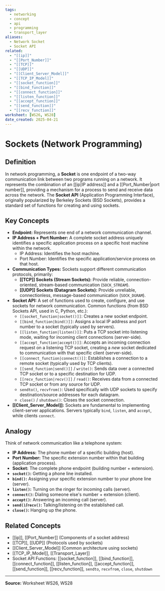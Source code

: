 ```yaml
---
tags:
  - networking
  - concept
  - api
  - programming
  - transport_layer
aliases:
  - Network Socket
  - Socket API
related:
  - "[[ip]]"
  - "[[Port_Number]]"
  - "[[TCP]]"
  - "[[UDP]]"
  - "[[Client_Server_Model]]"
  - "[[TCP_IP_Model]]"
  - "[[socket_function]]"
  - "[[bind_function]]"
  - "[[connect_function]]"
  - "[[listen_function]]"
  - "[[accept_function]]"
  - "[[send_function]]"
  - "[[recv_function]]"
worksheet: [WS26, WS28]
date_created: 2025-04-21
---
```

# Sockets (Network Programming)

## Definition

In network programming, a **Socket** is one endpoint of a two-way communication link between two programs running on a network. It represents the combination of an [[ip|IP address]] and a [[Port_Number|port number]], providing a mechanism for a process to send and receive data across the network. The **Socket API** (Application Programming Interface), originally popularized by Berkeley Sockets (BSD Sockets), provides a standard set of functions for creating and using sockets.

## Key Concepts

- **Endpoint:** Represents one end of a network communication channel.
- **IP Address + Port Number:** A complete socket address uniquely identifies a specific application process on a specific host machine within the network.
    - IP Address: Identifies the host machine.
    - Port Number: Identifies the specific application/service process on that host.
- **Communication Types:** Sockets support different communication protocols, primarily:
    - **[[TCP]] Sockets (Stream Sockets):** Provide reliable, connection-oriented, stream-based communication (`SOCK_STREAM`).
    - **[[UDP]] Sockets (Datagram Sockets):** Provide unreliable, connectionless, message-based communication (`SOCK_DGRAM`).
- **Socket API:** A set of functions used to create, configure, and use sockets for network communication. Common functions (from BSD Sockets API, used in C, Python, etc.):
    - `[[socket_function|socket()]]`: Creates a new socket endpoint.
    - `[[bind_function|bind()]]`: Assigns a local IP address and port number to a socket (typically used by servers).
    - `[[listen_function|listen()]]`: Puts a TCP socket into listening mode, waiting for incoming client connections (server-side).
    - `[[accept_function|accept()]]`: Accepts an incoming connection request on a listening TCP socket, creating a *new* socket dedicated to communication with that specific client (server-side).
    - `[[connect_function|connect()]]`: Establishes a connection to a remote socket (typically used by TCP clients).
    - `[[send_function|send()]]` / `write()`: Sends data over a connected TCP socket or to a specific destination for UDP.
    - `[[recv_function|recv()]]` / `read()`: Receives data from a connected TCP socket or from any source for UDP.
    - `sendto()`, `recvfrom()`: Used specifically with UDP sockets to specify destination/source addresses for each datagram.
    - `close()` / `shutdown()`: Closes the socket connection.
- **[[Client_Server_Model]]:** Sockets are fundamental to implementing client-server applications. Servers typically `bind`, `listen`, and `accept`, while clients `connect`.

## Analogy

Think of network communication like a telephone system:
- **IP Address:** The phone number of a specific building (host).
- **Port Number:** The specific extension number within that building (application process).
- **Socket:** The complete phone endpoint (building number + extension).
- **`socket()`:** Getting a phone line installed.
- **`bind()`:** Assigning your specific extension number to your phone line (server).
- **`listen()`:** Turning on the ringer for incoming calls (server).
- **`connect()`:** Dialing someone else's number + extension (client).
- **`accept()`:** Answering an incoming call (server).
- **`send()`/`recv()`:** Talking/listening on the established call.
- **`close()`:** Hanging up the phone.

## Related Concepts
- [[ip]], [[Port_Number]] (Components of a socket address)
- [[TCP]], [[UDP]] (Protocols used by sockets)
- [[Client_Server_Model]] (Common architecture using sockets)
- [[TCP_IP_Model]], [[Transport_Layer]]
- Socket API Functions: [[socket_function]], [[bind_function]], [[connect_function]], [[listen_function]], [[accept_function]], [[send_function]], [[recv_function]], `sendto`, `recvfrom`, `close`, `shutdown`

---
**Source:** Worksheet WS26, WS28